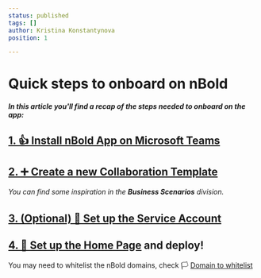 ```yaml
---
status: published
tags: []
author: Kristina Konstantynova
position: 1

---
```

# Quick steps to onboard on nBold

##### In this article you'll find a recap of the steps needed to onboard on the app:



## [1. 👍 Install nBold App on Microsoft Teams](https://docs.nbold.co/quickstart/install-the-app.html)

## [2. ➕ Create a new Collaboration Template](https://docs.nbold.co/collaboration-templates/create-a-new-collaboration-template.html)

###### You can find some inspiration in the **Business Scenarios** division.

## [3. (Optional) 🤖 Set up the Service Account](https://docs.nbold.co/quickstart/set-up-the-service-account.html)

## [4. 🏡 Set up the Home Page](https://docs.nbold.co/quickstart/set-up-the-home-page.html) and deploy!

You may need to whitelist the nBold domains, check 🏳 [Domain to whitelist](https://docs.nbold.co/trust-center/domainswhitelist.html)